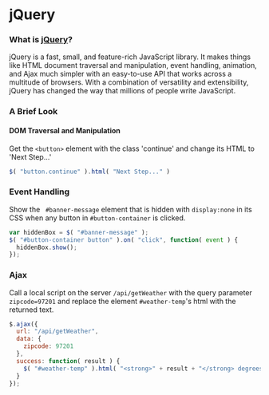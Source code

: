 # jQuery

### What is [jQuery](https://github.com/jquery/jquery)?
jQuery is a fast, small, and feature-rich JavaScript library. It makes things like HTML document traversal and manipulation, event handling, animation, and Ajax much simpler with an easy-to-use API that works across a multitude of browsers. With a combination of versatility and extensibility, jQuery has changed the way that millions of people write JavaScript.

### A Brief Look
#### DOM Traversal and Manipulation
Get the `<button>` element with the class 'continue' and change its HTML to 'Next Step...'
```js
$( "button.continue" ).html( "Next Step..." )
```
### Event Handling
Show the ` #banner-message` element that is hidden with  `display:none` in its CSS when any button in `#button-container` is clicked.

```js
var hiddenBox = $( "#banner-message" );
$( "#button-container button" ).on( "click", function( event ) {
  hiddenBox.show();
});
```
### Ajax
Call a local script on the server `/api/getWeather` with the query parameter `zipcode=97201` and replace the element `#weather-temp`'s html with the returned text.

```js
$.ajax({
  url: "/api/getWeather",
  data: {
    zipcode: 97201
  },
  success: function( result ) {
    $( "#weather-temp" ).html( "<strong>" + result + "</strong> degrees" );
  }
});
```
